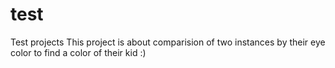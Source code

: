 # test
Test projects
This project is about comparision of two instances by their eye color to find a color of their kid :)
